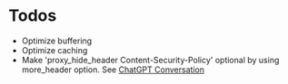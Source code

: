 # Todos
- Optimize buffering
- Optimize caching
- Make 'proxy_hide_header Content-Security-Policy' optional by using more_header option. See [ChatGPT Conversation](https://chatgpt.com/share/6825cb39-8db8-800f-8886-0cebdfad575a)
